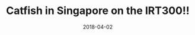 ---
title: Catfish in Singapore on the IRT300!!
date: 2018-04-02
description: Catfish in Singapore on the IRT300!! 
thumb: /assets/images/photo-gallery/catfish-sing.jpg
image: /assets/images/photo-gallery/catfish-sing.jpg
# angler-name: 

# reel-type: spinning
# reel-series: 300 

location: Singapore
# fish: Shark
# fish-length: 49 in.
# fish-weight: 78 lbs.
---